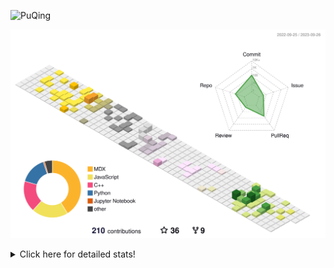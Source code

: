 ![PuQing](https://user-images.githubusercontent.com/27223114/171565019-9a56fae6-b08b-421f-99db-7e830da42371.png)

![](./profile-3d-contrib/profile-season-animate.svg)

<details>
<summary>Click here for detailed stats!</summary>

<!--START_SECTION:waka-->
![Lines of code](https://img.shields.io/badge/From%20Hello%20World%20I%27ve%20Written-797.4%20thousand%20lines%20of%20code-blue)

**🐱 My GitHub Data** 

> 📦 257.2 kB Used in GitHub's Storage 
 > 
> 🏆 166 Contributions in the Year 2023
 > 
> 🚫 Not Opted to Hire
 > 
> 📜 31 Public Repositories 
 > 
> 🔑 27 Private Repositories 
 > 
**I'm an Early 🐤** 

```text
🌞 Morning                409 commits         ████░░░░░░░░░░░░░░░░░░░░░   14.08 % 
🌆 Daytime                1434 commits        ████████████░░░░░░░░░░░░░   49.38 % 
🌃 Evening                266 commits         ██░░░░░░░░░░░░░░░░░░░░░░░   09.16 % 
🌙 Night                  795 commits         ███████░░░░░░░░░░░░░░░░░░   27.38 % 
```


📊 **This Week I Spent My Time On** 

```text
💬 Programming Languages: 
Markdown                 29 mins             ███████████░░░░░░░░░░░░░░   43.53 % 
Python                   27 mins             ██████████░░░░░░░░░░░░░░░   39.68 % 
C++                      10 mins             ████░░░░░░░░░░░░░░░░░░░░░   15.69 % 
Other                    0 secs              ░░░░░░░░░░░░░░░░░░░░░░░░░   00.83 % 
Text                     0 secs              ░░░░░░░░░░░░░░░░░░░░░░░░░   00.28 % 

🔥 Editors: 
VS Code                  38 mins             ██████████████░░░░░░░░░░░   56.47 % 
Obsidian                 29 mins             ███████████░░░░░░░░░░░░░░   43.53 % 

💻 Operating System: 
Windows                  29 mins             ███████████░░░░░░░░░░░░░░   43.53 % 
Linux                    27 mins             ██████████░░░░░░░░░░░░░░░   40.50 % 
WSL                      10 mins             ████░░░░░░░░░░░░░░░░░░░░░   15.97 % 
```


<!--END_SECTION:waka-->
</details>
